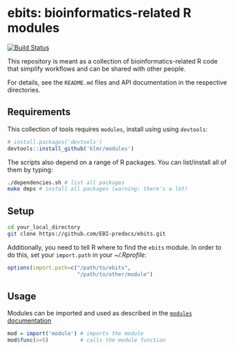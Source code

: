 ebits: bioinformatics-related R modules
=======================================

[![Build Status](https://github.com/mschubert/ebits/workflows/R-check/badge.svg?branch=master)](https://github.com/mschubert/ebits/actions)

This repository is meant as a collection of bioinformatics-related R
code that simplify workflows and can be shared with other people.

For details, see the `README.md` files and API documentation in the respective
directories.

Requirements
------------

This collection of tools requires `modules`, install using using `devtools`:

```r
# install.packages('devtools')
devtools::install_github('klmr/modules')
```

The scripts also depend on a range of R packages. You can list/install all
of them by typing:

```sh
./dependencies.sh # list all packages
make deps # install all packages (warning: there's a lot)
```

Setup
-----

```bash
cd your_local_directory
git clone https://github.com/EBI-predocs/ebits.git
```

Additionally, you need to tell R where to find the `ebits` module.
In order to do this, set your `import.path` in your *~/.Rprofile*:

```r
options(import.path=c("/path/to/ebits",
                      "/path/to/other/module")
```

Usage
-----

Modules can be imported and used as described in the
[`modules` documentation](https://github.com/klmr/modules)

```r
mod = import('module') # imports the module
mod$func(x=5)          # calls the module function
```
